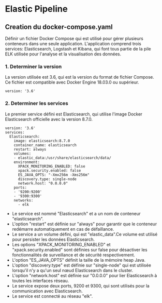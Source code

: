 # Elastic Pipeline

## Creation du docker-compose.yaml

Définir un fichier Docker Compose qui est utilisé pour gérer plusieurs conteneurs dans une seule application. 
L'application comprend trois services: Elasticsearch, Logstash et Kibana, qui font tous partie de la pile ELK utilisée pour l'analyse et la visualisation des données.

### 1. Determiner la version

La version utilisée est 3.6, qui est la version du format de fichier Compose. Ce fichier est compatible avec Docker Engine 18.03.0 ou supérieur.

```
version: '3.6'
```

### 2. Determiner les services

Le premier service défini est Elasticsearch, qui utilise l'image Docker Elasticsearch officielle avec la version 8.7.0.

```
version: '3.6'
services:
  Elasticsearch:
    image: elasticsearch:8.7.0
    container_name: elasticsearch
    restart: always
    volumes:
    - elastic_data:/usr/share/elasticsearch/data/
    environment:
      XPACK_MONITORING_ENABLED: false
      xpack.security.enabled: false
      ES_JAVA_OPTS: "-Xmx256m -Xms256m"
      discovery.type: single-node
      network.host: "0.0.0.0" 
    ports:
    - '9200:9200'
    - '9300:9300'
    networks:
      - elk
```
* Le service est nommé "Elasticsearch" et a un nom de conteneur "elasticsearch". 
* L'option "restart" est définie sur "always" pour garantir que le conteneur redémarre automatiquement en cas de défaillance. 
* Le service a un volume défini, qui est "elastic_data".Ce volume est utilisé pour persister les données Elasticsearch. 
* Les options "XPACK_MONITORING_ENABLED" et "xpack.security.enabled" sont définies sur false pour désactiver les fonctionnalités de surveillance et de sécurité respectivement. 
* L'option "ES_JAVA_OPTS" définit la taille de la mémoire heap Java. 
* L'option "discovery.type" est définie sur "single-node" qui est utilisée lorsqu'il n'y a qu'un seul nœud Elasticsearch dans le cluster. 
* L'option "network.host" est définie sur "0.0.0.0" pour lier Elasticsearch à toutes les interfaces réseau. 
* Le service expose deux ports, 9200 et 9300, qui sont utilisés pour la communication avec Elasticsearch. 
* Le service est connecté au réseau "elk".

